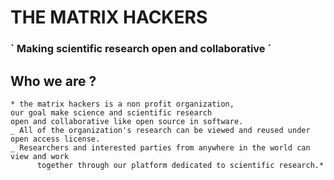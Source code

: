 

<!--

**Here are some ideas to get you started:**

🙋‍♀️ A short introduction - what is your organization all about?
🌈 Contribution guidelines - how can the community get involved?
👩‍💻 Useful resources - where can the community find your docs? Is there anything else the community should know?
🍿 Fun facts - what does your team eat for breakfast?
🧙 Remember, you can do mighty things with the power of [Markdown](https://docs.github.com/github/writing-on-github/getting-started-with-writing-and-formatting-on-github/basic-writing-and-formatting-syntax)
-->
# THE MATRIX HACKERS 
###            ` Making scientific research open and collaborative ´


## Who we are ?
    * the matrix hackers is a non profit organization,
    our goal make science and scientific research 
    open and collaborative like open source in software.
    _ All of the organization's research can be viewed and reused under open access license.
    _ Researchers and interested parties from anywhere in the world can view and work 
          together through our platform dedicated to scientific research.*
    




